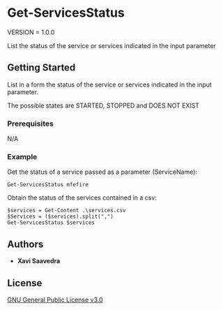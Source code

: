 # Get-ServicesStatus
VERSION = 1.0.0

List the status of the service or services indicated in the input parameter

## Getting Started

List in a form the status of the service or services indicated in the input parameter. 

The possible states are STARTED, STOPPED and DOES NOT EXIST

### Prerequisites

N/A

### Example

Get the status of a service passed as a parameter (ServiceName):

```
Get-ServicesStatus mfefire
```

Obtain the status of the services contained in a csv:
```
$services = Get-Content .\services.csv
$Services = ($services).split(",")
Get-ServicesStatus $services
```

## Authors

* **Xavi Saavedra** 

## License

[GNU General Public License v3.0](PowerShell/LICENSE)
